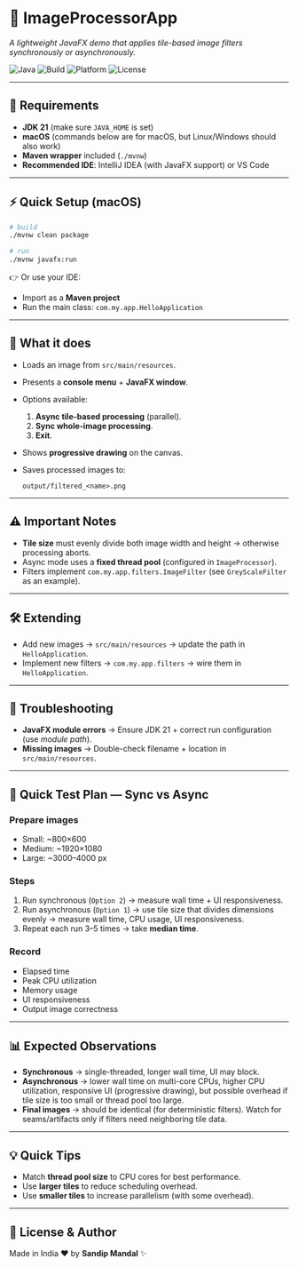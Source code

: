 
# 📸 ImageProcessorApp

*A lightweight JavaFX demo that applies tile-based image filters synchronously or asynchronously.*

![Java](https://img.shields.io/badge/Java-21-blue?logo=openjdk)
![Build](https://img.shields.io/badge/Maven-Build-success-brightgreen?logo=apachemaven)
![Platform](https://img.shields.io/badge/Platform-macOS%20%7C%20Linux%20%7C%20Windows-lightgrey?logo=apple)
![License](https://img.shields.io/badge/License-MIT-yellow?logo=open-source-initiative)

---

## 🚀 Requirements

* **JDK 21** (make sure `JAVA_HOME` is set)
* **macOS** (commands below are for macOS, but Linux/Windows should also work)
* **Maven wrapper** included (`./mvnw`)
* **Recommended IDE**: IntelliJ IDEA (with JavaFX support) or VS Code

---

## ⚡ Quick Setup (macOS)

```bash
# build
./mvnw clean package

# run
./mvnw javafx:run
```

👉 Or use your IDE:

* Import as a **Maven project**
* Run the main class: `com.my.app.HelloApplication`

---

## 🎯 What it does

* Loads an image from `src/main/resources`.
* Presents a **console menu** + **JavaFX window**.
* Options available:

    1. **Async tile-based processing** (parallel).
    2. **Sync whole-image processing**.
    3. **Exit**.
* Shows **progressive drawing** on the canvas.
* Saves processed images to:

  ```
  output/filtered_<name>.png
  ```

---

## ⚠️ Important Notes

* **Tile size** must evenly divide both image width and height → otherwise processing aborts.
* Async mode uses a **fixed thread pool** (configured in `ImageProcessor`).
* Filters implement `com.my.app.filters.ImageFilter` (see `GreyScaleFilter` as an example).

---

## 🛠️ Extending

* Add new images → `src/main/resources` → update the path in `HelloApplication`.
* Implement new filters → `com.my.app.filters` → wire them in `HelloApplication`.

---

## 🐞 Troubleshooting

* **JavaFX module errors** → Ensure JDK 21 + correct run configuration (use *module path*).
* **Missing images** → Double-check filename + location in `src/main/resources`.

---

## 🧪 Quick Test Plan — Sync vs Async

### Prepare images

* Small: \~800×600
* Medium: \~1920×1080
* Large: \~3000–4000 px

### Steps

1. Run synchronous (`Option 2`) → measure wall time + UI responsiveness.
2. Run asynchronous (`Option 1`) → use tile size that divides dimensions evenly → measure wall time, CPU usage, UI responsiveness.
3. Repeat each run 3–5 times → take **median time**.

### Record

* Elapsed time
* Peak CPU utilization
* Memory usage
* UI responsiveness
* Output image correctness

---

## 📊 Expected Observations

* **Synchronous** → single-threaded, longer wall time, UI may block.
* **Asynchronous** → lower wall time on multi-core CPUs, higher CPU utilization, responsive UI (progressive drawing), but possible overhead if tile size is too small or thread pool too large.
* **Final images** → should be identical (for deterministic filters). Watch for seams/artifacts only if filters need neighboring tile data.

---

## 💡 Quick Tips

* Match **thread pool size** to CPU cores for best performance.
* Use **larger tiles** to reduce scheduling overhead.
* Use **smaller tiles** to increase parallelism (with some overhead).

---

## 📜 License & Author

Made in India ❤️ by **Sandip Mandal** ✨

